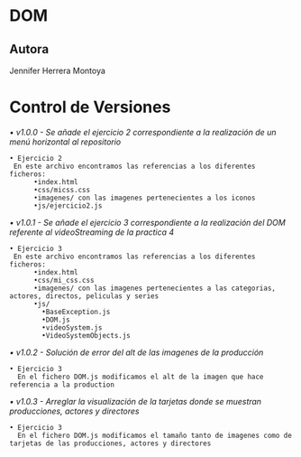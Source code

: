 # DOM

## Autora
Jennifer Herrera Montoya

# Control de Versiones
_• v1.0.0 - Se añade el ejercicio 2 correspondiente a la realización de un menú horizontal al repositorio_
```
• Ejercicio 2
 En este archivo encontramos las referencias a los diferentes ficheros:
      •index.html
      •css/micss.css
      •imagenes/ con las imagenes pertenecientes a los iconos
      •js/ejercicio2.js
```
_• v1.0.1 - Se añade el ejercicio 3 correspondiente a la realización del DOM referente al videoStreaming de la practica 4_
```
• Ejercicio 3
 En este archivo encontramos las referencias a los diferentes ficheros:
      •index.html
      •css/mi_css.css
      •imagenes/ con las imagenes pertenecientes a las categorias, actores, directos, peliculas y series
      •js/
        •BaseException.js
        •DOM.js
        •videoSystem.js
        •VideoSystemObjects.js
```

_• v1.0.2 - Solución de error del alt de las imagenes de la producción_
```
• Ejercicio 3
  En el fichero DOM.js modificamos el alt de la imagen que hace referencia a la production
```
_• v1.0.3 - Arreglar la visualización de la tarjetas donde se muestran producciones, actores y directores_
```
• Ejercicio 3
  En el fichero DOM.js modificamos el tamaño tanto de imagenes como de tarjetas de las producciones, actores y directores
```
